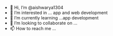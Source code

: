 - 👋 Hi, I’m @aishwarya1304
- 👀 I’m interested in ... app and web development 
- 🌱 I’m currently learning ...app development
- 💞️ I’m looking to collaborate on ...
- 📫 How to reach me ...

<!---
aishwarya1304/aishwarya1304 is a ✨ special ✨ repository because its `README.md` (this file) appears on your GitHub profile.
You can click the Preview link to take a look at your changes.
--->
